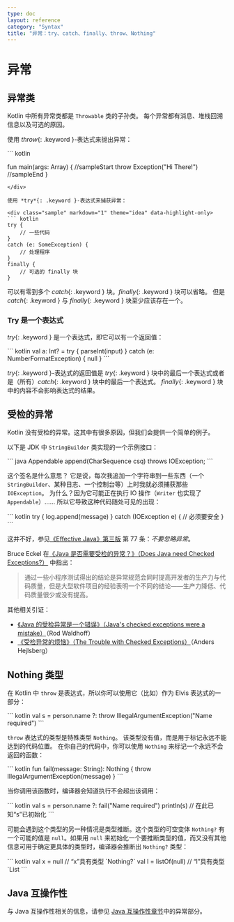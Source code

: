 ```yaml
---
type: doc
layout: reference
category: "Syntax"
title: "异常：try、catch、finally、throw、Nothing"
---
```


# 异常

## 异常类

Kotlin 中所有异常类都是 `Throwable` 类的子孙类。
每个异常都有消息、堆栈回溯信息以及可选的原因。

使用 *throw*{: .keyword }-表达式来抛出异常：

<div class="sample" markdown="1" theme="idea">
``` kotlin

fun main(args: Array<String>) {
//sampleStart
    throw Exception("Hi There!")
//sampleEnd
}
```
</div>

使用 *try*{: .keyword }-表达式来捕获异常：

<div class="sample" markdown="1" theme="idea" data-highlight-only>
``` kotlin
try {
    // 一些代码
}
catch (e: SomeException) {
    // 处理程序
}
finally {
    // 可选的 finally 块
}
```
</div>

可以有零到多个 *catch*{: .keyword } 块。*finally*{: .keyword } 块可以省略。
但是 *catch*{: .keyword } 与 *finally*{: .keyword } 块至少应该存在一个。

### Try 是一个表达式

*try*{: .keyword } 是一个表达式，即它可以有一个返回值：

<div class="sample" markdown="1" theme="idea" data-highlight-only>
``` kotlin
val a: Int? = try { parseInt(input) } catch (e: NumberFormatException) { null }
```
</div>

*try*{: .keyword }-表达式的返回值是 *try*{: .keyword } 块中的<!--
-->最后一个表达式或者是（所有）*catch*{: .keyword } 块中的最后一个表达式。
*finally*{: .keyword } 块中的内容不会影响表达式的结果。

## 受检的异常

Kotlin 没有受检的异常。这其中有很多原因，但我们会提供一个简单的例子。

以下是 JDK 中 `StringBuilder` 类实现的一个示例接口：

<div class="sample" markdown="1" theme="idea" data-highlight-only>
``` java
Appendable append(CharSequence csq) throws IOException;
```
</div>

这个签名是什么意思？ 它是说，每次我追加一个字符串到一些东西（一个 `StringBuilder`、某种日志、一个控制台等）上时<!--
-->我就必须捕获那些 `IOException`。 为什么？因为它可能正在执行 IO 操作（`Writer` 也实现了 `Appendable`）……
所以它导致这种代码随处可见的出现：

<div class="sample" markdown="1" theme="idea" data-highlight-only>
``` kotlin
try {
    log.append(message)
}
catch (IOException e) {
    // 必须要安全
}
```
</div>

这并不好，参见[《Effective Java》第三版](http://www.oracle.com/technetwork/java/effectivejava-136174.html) 第 77 条：*不要忽略异常*。

Bruce Eckel 在[《Java 是否需要受检的异常？》（Does Java need Checked Exceptions?）](http://www.mindview.net/Etc/Discussions/CheckedExceptions) 中指出：

> 通过一些小程序测试得出的结论是异常规范会同时提高开发者的生产力与代码质量，但是大型软件项目的经验表明一个不同的结论——生产力降低、代码质量很少或没有提高。

其他相关引证：

* [《Java 的受检异常是一个错误》（Java's checked exceptions were a mistake）](http://radio-weblogs.com/0122027/stories/2003/04/01/JavasCheckedExceptionsWereAMistake.html)（Rod Waldhoff）
* [《受检异常的烦恼》（The Trouble with Checked Exceptions）](http://www.artima.com/intv/handcuffs.html)（Anders Hejlsberg）

## Nothing 类型

在 Kotlin 中 `throw` 是表达式，所以你可以使用它（比如）作为 Elvis 表达式的一部分：

<div class="sample" markdown="1" theme="idea" data-highlight-only>
``` kotlin
val s = person.name ?: throw IllegalArgumentException("Name required")
```
</div>

`throw` 表达式的类型是特殊类型 `Nothing`。
该类型没有值，而是用于标记永远不能达到的代码位置。
在你自己的代码中，你可以使用 `Nothing` 来标记一个永远不会返回的函数：

<div class="sample" markdown="1" theme="idea" data-highlight-only>
``` kotlin
fun fail(message: String): Nothing {
    throw IllegalArgumentException(message)
}
```
</div>

当你调用该函数时，编译器会知道执行不会超出该调用：

<div class="sample" markdown="1" theme="idea" data-highlight-only>
``` kotlin
val s = person.name ?: fail("Name required")
println(s)     // 在此已知“s”已初始化
```
</div>

可能会遇到这个类型的另一种情况是类型推断。这个类型的可空变体
`Nothing?` 有一个可能的值是 `null`。如果用 `null` 来初始化<!--
-->一个要推断类型的值，而又没有其他信息可用于确定更<!--
-->具体的类型时，编译器会推断出 `Nothing?` 类型：

<div class="sample" markdown="1" theme="idea" data-highlight-only>
``` kotlin
val x = null           // “x”具有类型 `Nothing?`
val l = listOf(null)   // “l”具有类型 `List<Nothing?>
```
</div>

## Java 互操作性

与 Java 互操作性相关的信息，请参见 [Java 互操作性章节](java-interop.html)中的异常部分。
